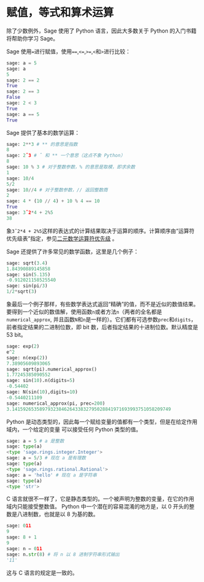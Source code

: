 # 赋值，等式和算术运算
除了少数例外，Sage 使用了 Python 语言，因此大多数关于 Python 的入门书籍将帮助你学习 Sage。

Sage 使用`=`进行赋值，使用`==`,`<=`,`>=`,`<`和`>`进行比较：
```py
sage: a = 5
sage: a
5
sage: 2 == 2
True
sage: 2 == 3
False
sage: 2 < 3
True
sage: a == 5
True
```
Sage 提供了基本的数学运算：
```py
sage: 2**3 # ** 的意思是指数
8
sage: 2ˆ3 # ˆ 和 ** 一个意思（这点不象 Python）
8
sage: 10 % 3 # 对于整数参数，% 的意思是取模，即求余数
1
sage: 10/4
5/2
sage: 10//4 # 对于整数参数，// 返回整数商
2
sage: 4 * (10 // 4) + 10 % 4 == 10
True
sage: 3ˆ2*4 + 2%5
38
```
象`3ˆ2*4 + 2%5`这样的表达式的计算结果取决于运算的顺序。计算顺序由“运算符优先级表”指定，参见[二元数学运算符优先级](../CH09/09.1_Arithmetical_binary_operator_precedence.md) 。

Sage 还提供了许多常见的数学函数，这里是几个例子：
```py
sage: sqrt(3.4)
1.84390889145858
sage: sin(5.135)
-0.912021158525540
sage: sin(pi/3)
1/2*sqrt(3)
```
象最后一个例子那样，有些数学表达式返回“精确”的值，而不是近似的数值结果。要得到一个近似的数值解，使用函数`n`或者方法`n`（两者的全名都是`numerical_approx`, 并且函数`N`和`n`是一样的）。它们都有可选参数`prec`和`digits`，前者指定结果的二进制位数，即 bit 数，后者指定结果的十进制位数。默认精度是 53 bit。
```py
sage: exp(2)
e^2
sage: n(exp(2))
7.38905609893065
sage: sqrt(pi).numerical_approx()
1.77245385090552
sage: sin(10).n(digits=5)
-0.54402
sage: N(sin(10),digits=10)
-0.5440211109
sage: numerical_approx(pi, prec=200)
3.1415926535897932384626433832795028841971693993751058209749
```
Python 是动态类型的，因此每一个赋给变量的值都有一个类型，但是在给定作用域内，一个给定的变量
可以接受任何 Python 类型的值。
```py
sage: a = 5 # a 是整数
sage: type(a)
<type 'sage.rings.integer.Integer'>
sage: a = 5/3 # 现在 a 是有理数
sage: type(a)
<type 'sage.rings.rational.Rational'>
sage: a = 'hello' # 现在 a 是字符串
sage: type(a)
<type 'str'>
```
C 语言就很不一样了，它是静态类型的。一个被声明为整数的变量，在它的作用域内只能接受整数值。
Python 中一个潜在的容易混淆的地方是，以 0 开头的整数是八进制数，也就是以 8 为基的数。
```py
sage: 011
9
sage: 8 + 1
9
sage: n = 011
sage: n.str(8) # 将 n 以 8 进制字符串形式输出
'11'
```
这与 C 语言的规定是一致的。
